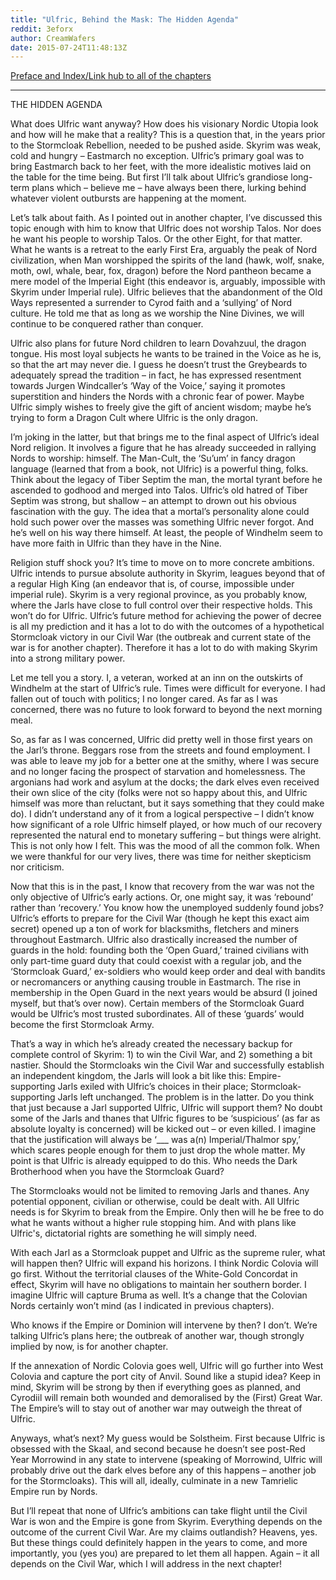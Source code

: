 ```yaml
---
title: "Ulfric, Behind the Mask: The Hidden Agenda"
reddit: 3eforx
author: CreamWafers
date: 2015-07-24T11:48:13Z
---
```


[Preface and Index/Link hub to all of the chapters](https://www.reddit.com/r/teslore/comments/3dx4pn/ulfric_behind_the_mask_warning/)

-------------------------

THE HIDDEN AGENDA

What does Ulfric want anyway? How does his visionary Nordic Utopia look and how will he make that a reality? This is a question that, in the years prior to the Stormcloak Rebellion, needed to be pushed aside. Skyrim was weak, cold and hungry – Eastmarch no exception. Ulfric’s primary goal was to bring Eastmarch back to her feet, with the more idealistic motives laid on the table for the time being. But first I’ll talk about Ulfric’s grandiose long-term plans which – believe me – have always been there, lurking behind whatever violent outbursts are happening at the moment.

Let’s talk about faith. As I pointed out in another chapter, I’ve discussed this topic enough with him to know that Ulfric does not worship Talos. Nor does he want his people to worship Talos. Or the other Eight, for that matter. What he wants is a retreat to the early First Era, arguably the peak of Nord civilization, when Man worshipped the spirits of the land (hawk, wolf, snake, moth, owl, whale, bear, fox, dragon) before the Nord pantheon became a mere model of the Imperial Eight (this endeavor is, arguably, impossible with Skyrim under Imperial rule). Ulfric believes that the abandonment of the Old Ways represented a surrender to Cyrod faith and a ‘sullying’ of Nord culture. He told me that as long as we worship the Nine Divines, we will continue to be conquered rather than conquer.

Ulfric also plans for future Nord children to learn Dovahzuul, the dragon tongue. His most loyal subjects he wants to be trained in the Voice as he is, so that the art may never die. I guess he doesn’t trust the Greybeards to adequately spread the tradition – in fact, he has expressed resentment towards Jurgen Windcaller’s ‘Way of the Voice,’ saying it promotes superstition and hinders the Nords with a chronic fear of power. Maybe Ulfric simply wishes to freely give the gift of ancient wisdom; maybe he’s trying to form a Dragon Cult where Ulfric is the only dragon.

I’m joking in the latter, but that brings me to the final aspect of Ulfric’s ideal Nord religion. It involves a figure that he has already succeeded in rallying Nords to worship: himself. The Man-Cult, the ‘Su’um’ in fancy dragon language (learned that from a book, not Ulfric) is a powerful thing, folks. Think about the legacy of Tiber Septim the man, the mortal tyrant before he ascended to godhood and merged into Talos. Ulfric’s old hatred of Tiber Septim was strong, but shallow – an attempt to drown out his obvious fascination with the guy. The idea that a mortal’s personality alone could hold such power over the masses was something Ulfric never forgot. And he’s well on his way there himself. At least, the people of Windhelm seem to have more faith in Ulfric than they have in the Nine.

Religion stuff shock you? It’s time to move on to more concrete ambitions. Ulfric intends to pursue absolute authority in Skyrim, leagues beyond that of a regular High King (an endeavor that is, of course, impossible under imperial rule). Skyrim is a very regional province, as you probably know, where the Jarls have close to full control over their respective holds. This won’t do for Ulfric. Ulfric’s future method for achieving the power of decree is all my prediction and it has a lot to do with the outcomes of a hypothetical Stormcloak victory in our Civil War (the outbreak and current state of the war is for another chapter). Therefore it has a lot to do with making Skyrim into a strong military power.

Let me tell you a story. I, a veteran, worked at an inn on the outskirts of Windhelm at the start of Ulfric’s rule. Times were difficult for everyone. I had fallen out of touch with politics; I no longer cared. As far as I was concerned, there was no future to look forward to beyond the next morning meal.

So, as far as I was concerned, Ulfric did pretty well in those first years on the Jarl’s throne. Beggars rose from the streets and found employment. I was able to leave my job for a better one at the smithy, where I was secure and no longer facing the prospect of starvation and homelessness. The argonians had work and asylum at the docks; the dark elves even received their own slice of the city (folks were not so happy about this, and Ulfric himself was more than reluctant, but it says something that they could make do). I didn’t understand any of it from a logical perspective – I didn’t know how significant of a role Ulfric himself played, or how much of our recovery represented the natural end to monetary suffering – but things were alright. This is not only how I felt. This was the mood of all the common folk. When we were thankful for our very lives, there was time for neither skepticism nor criticism.

Now that this is in the past, I know that recovery from the war was not the only objective of Ulfric’s early actions. Or, one might say, it was ‘rebound’ rather than ‘recovery.’ You know how the unemployed suddenly found jobs? Ulfric’s efforts to prepare for the Civil War (though he kept this exact aim secret) opened up a ton of work for blacksmiths, fletchers and miners throughout Eastmarch. Ulfric also drastically increased the number of guards in the hold: founding both the ‘Open Guard,’ trained civilians with only part-time guard duty that could coexist with a regular job, and the ‘Stormcloak Guard,’ ex-soldiers who would keep order and deal with bandits or necromancers or anything causing trouble in Eastmarch. The rise in membership in the Open Guard in the next years would be absurd (I joined myself, but that’s over now). Certain members of the Stormcloak Guard would be Ulfric’s most trusted subordinates. All of these ‘guards’ would become the first Stormcloak Army.

That’s a way in which he’s already created the necessary backup for complete control of Skyrim: 1) to win the Civil War, and 2) something a bit nastier. Should the Stormcloaks win the Civil War and successfully establish an independent kingdom, the Jarls will look a bit like this: Empire-supporting Jarls exiled with Ulfric’s choices in their place; Stormcloak-supporting Jarls left unchanged. The problem is in the latter. Do you think that just because a Jarl supported Ulfric, Ulfric will support them? No doubt some of the Jarls and thanes that Ulfric figures to be ‘suspicious’ (as far as absolute loyalty is concerned) will be kicked out – or even killed. I imagine that the justification will always be ‘___ was a(n) Imperial/Thalmor spy,’ which scares people enough for them to just drop the whole matter. My point is that Ulfric is already equipped to do this. Who needs the Dark Brotherhood when you have the Stormcloak Guard?

The Stormcloaks would not be limited to removing Jarls and thanes. Any potential opponent, civilian or otherwise, could be dealt with. All Ulfric needs is for Skyrim to break from the Empire. Only then will he be free to do what he wants without a higher rule stopping him. And with plans like Ulfric's, dictatorial rights are something he will simply need.

With each Jarl as a Stormcloak puppet and Ulfric as the supreme ruler, what will happen then? Ulfric will expand his horizons. I think Nordic Colovia will go first. Without the territorial clauses of the White-Gold Concordat in effect, Skyrim will have no obligations to maintain her southern border. I imagine Ulfric will capture Bruma as well. It’s a change that the Colovian Nords certainly won’t mind (as I indicated in previous chapters).

Who knows if the Empire or Dominion will intervene by then? I don’t. We’re talking Ulfric’s plans here; the outbreak of another war, though strongly implied by now, is for another chapter.

If the annexation of Nordic Colovia goes well, Ulfric will go further into West Colovia and capture the port city of Anvil. Sound like a stupid idea? Keep in mind, Skyrim will be strong by then if everything goes as planned, and Cyrodiil will remain both wounded and demoralised by the (First) Great War. The Empire’s will to stay out of another war may outweigh the threat of Ulfric.

Anyways, what’s next? My guess would be Solstheim. First because Ulfric is obsessed with the Skaal, and second because he doesn’t see post-Red Year Morrowind in any state to intervene (speaking of Morrowind, Ulfric will probably drive out the dark elves before any of this happens – another job for the Stormcloaks). This will all, ideally, culminate in a new Tamrielic Empire run by Nords.

But I’ll repeat that none of Ulfric’s ambitions can take flight until the Civil War is won and the Empire is gone from Skyrim. Everything depends on the outcome of the current Civil War. Are my claims outlandish? Heavens, yes. But these things could definitely happen in the years to come, and more importantly, you (yes you) are prepared to let them all happen. Again – it all depends on the Civil War, which I will address in the next chapter!

